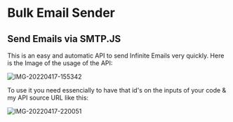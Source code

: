 <html style="scroll-behavior: smooth;">
<strong><h1>Bulk Email Sender</h1></strong>
<h2>Send Emails via SMTP.JS</h2>

<p>This is an easy and automatic API to send Infinite Emails very quickly. Here is the Image of the usage of the API:</p>

<img src="https://i.ibb.co/9V0dHQP/IMG-20220417-155342.jpg" alt="IMG-20220417-155342" border="0"><br />

<p>To use it you need essencially to have that id's on the inputs of your code & my API source URL like this:</p>

<img src="https://i.ibb.co/y6n2950/IMG-20220417-220051.jpg" alt="IMG-20220417-220051" border="0"><br />
</html>
